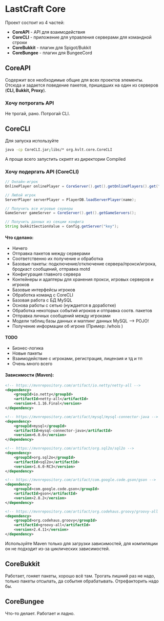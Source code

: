 # LastCraft Core
Проект состоит из 4 частей:
* **CoreAPI** - API для взаимодействия
* **CoreCLI** - приложение для управления серверами для командной строки
* **CoreBukkit** - плагин для Spigot/Bukkit
* **CoreBungee** - плагин для BungeeCord
## CoreAPI
Содержит все необходимые общие для всех проектов элементы.
Отсюда и задается поведение пакетов, пришедших на один из серверов (__CLI, Bukkit, Proxy__).
### Хочу потрогать API
Не трогай, рано. Потрогай CLI.
## CoreCLI
Для запуска используйте
```bash
java -cp CoreCLI.jar;libs/* org.kvlt.core.CoreCLI
```
А проще всего запустить скрипт из директории Compiled
### Хочу подергать API (CoreCLI)
```java
// Онлайн-игрок
OnlinePlayer onlinePlayer = CoreServer().get().getOnlinePlayers().get("Steve");

// Любой игрок
ServerPlayer serverPlayer = PlayerDB.loadServerPlayer(name);

// Получить все игровые серверы
GameServer gameServer = CoreServer().get().getGameServers();

// Получить данных из секции конфига
String bukkitSectionValue = Config.getServer("key");

```
#### Что сделано:
* Ничего
* Отправка пакетов между серверами
* Соответственно их получение и обработка
* Базовые пакеты: подключение/отключение сервера/прокси/игрока, бродкаст сообщений, отправка motd
* Конфигурация главного сервера
* Контейнеры и адаптеры для хранения прокси, игровых серверов и игроков
* Базовые интерфейсы игроков
* Обработка команд с CoreCLI
* Базовая работа с БД MySQL
* Основа работы с сетью (нуждается в доработке)
* Обработка некоторых событий игроков и отправка соотв. пакетов
* Отправка личных сообщений между игроками
* Модели таблиц базы данных и маппинг данных MySQL --> POJO!
* Получение информации об игроке (Пример: /whois <name>)
#### TODO
* Бизнес-логика
* Новые пакеты
* Взаимодействие с игроками, регистрация, лицензия и тд и тп
* Очень много всего
#### Зависимости (Maven):
```xml
<!-- https://mvnrepository.com/artifact/io.netty/netty-all -->
<dependency>
    <groupId>io.netty</groupId>
    <artifactId>netty-all</artifactId>
    <version>4.1.16.Final</version>
</dependency>

<!-- https://mvnrepository.com/artifact/mysql/mysql-connector-java -->
<dependency>
    <groupId>mysql</groupId>
    <artifactId>mysql-connector-java</artifactId>
    <version>6.0.6</version>
</dependency>

<!-- https://mvnrepository.com/artifact/org.sql2o/sql2o -->
<dependency>
    <groupId>org.sql2o</groupId>
    <artifactId>sql2o</artifactId>
    <version>1.6.0-RC3</version>
</dependency>

<!-- https://mvnrepository.com/artifact/com.google.code.gson/gson -->
<dependency>
    <groupId>com.google.code.gson</groupId>
    <artifactId>gson</artifactId>
    <version>2.8.2</version>
</dependency>

<!-- https://mvnrepository.com/artifact/org.codehaus.groovy/groovy-all -->
<dependency>
    <groupId>org.codehaus.groovy</groupId>
    <artifactId>groovy-all</artifactId>
    <version>2.4.11</version>
</dependency>
```
Используйте Maven только для загрузки зависимостей, для компиляции он не подходит из-за циклических зависимостей.
## CoreBukkit
Работает, гоняет пакеты, хорошо всё там. Трогать лишний раз не надо, только пакеты отсылать, да события обрабатывать.
Отрефакторить надо бы.
## CoreBungee
Что-то делает. Работает и ладно.